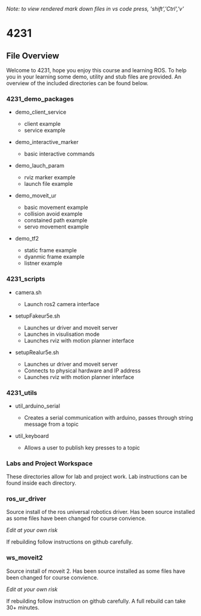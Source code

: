 *Note: to view rendered mark down files in vs code press, 'shift','Ctrl','v'*

# 4231 

## File Overview

Welcome to 4231, hope you enjoy this course and learning ROS. To help you in your learning some demo, utility and stub files are provided. An overview of the included directories can be found below. 

### 4231_demo_packages

* demo_client_service 
    - client example
    - service example

* demo_interactive_marker
    - basic interactive commands

* demo_lauch_param
    - rviz marker example
    - launch file example

* demo_moveit_ur
    - basic movement example
    - collision avoid example
    - constained path example
    - servo movement example

* demo_tf2
    - static frame example
    - dyanmic frame example
    - listner example


### 4231_scripts

* camera.sh
    - Launch ros2 camera interface

* setupFakeur5e.sh
    - Launches ur driver and moveit server 
    - Launches in visulisation mode
    - Launches rviz with motion planner interface

* setupRealur5e.sh
    - Launches ur driver and moveit server 
    - Connects to physical hardware and IP address
    - Launches rviz with motion planner interface

### 4231_utils

* util_arduino_serial 
    - Creates a serial communication with arduino, passes through string message from a topic

* util_keyboard 
    - Allows a user to publish key presses to a topic


### Labs and Project Workspace
These directories allow for lab and project work. Lab instructions can be found inside each directory. 


### ros_ur_driver
Source install of the ros universal robotics driver. Has been source installed as some files have been changed for course convience. 

*Edit at your own risk*

If rebuilding follow instructions on github carefully.


### ws_moveit2
Source install of moveit 2. Has been source installed as some files have been changed for course convience.

*Edit at your own risk*

If rebuilding follow instruction on github carefully. A full rebuild can take 30+ minutes.